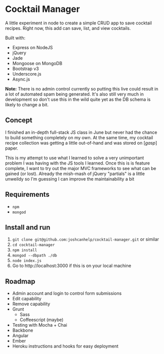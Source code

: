 # Cocktail Manager

A little experiment in node to create a simple CRUD app to save cocktail recipes. Right now, this add can save, list, and view cocktails. 

Built with:

- Express on NodeJS
- jQuery
- Jade
- Mongoose on MongoDB
- Bootstrap v3
- Underscore.js
- Async.js

**Note:** There is no admin control currently so putting this live could result in a lot of automated spam being generated. It's also still very much in development so don't use this in the wild quite yet as the DB schema is likely to change a bit. 

## Concept

I finished an in-depth full-stack JS class in June but never had the chance to build something completely on my own. At the same time, my cocktail recipe collection was getting a little out-of-hand and was stored on [*gasp*] paper. 

This is my attempt to use what I learned to solve a very unimportant problem I was having with the JS tools I learned. Once this is is feature complete, I want to try out the major MVC frameworks to see what can be gained (or lost). Already the mish-mash of jQuery "partials" is a little unweildy so I'm guessing I can improve the maintainability a bit


## Requirements

- `npm`
- `mongod`

## Install and run

1. `git clone git@github.com:joshcanhelp/cocktail-manager.git` or similar
2. `cd cocktail-manager`
3. `npm install`
4. `mongod --dbpath ./db`
4. `node index.js`
5. Go to http://localhost:3000 if this is on your local machine

## Roadmap

- Admin account and login to control form submissions
- Edit capability
- Remove capability
- Grunt
	- Sass
	- Coffeescript (maybe)
- Testing with Mocha + Chai
- Backbone
- Angular
- Ember
- Heroku instructions and hooks for easy deployment